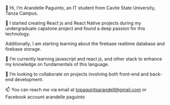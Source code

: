 👋 Hi, I’m Arandelle Paguinto, an IT student from Cavite State University, Tanza Campus.

👀 I started creating React js and React Native projects during my undergraduate capstone project and found a deep passion for this technology.

Additionally, I am starting learning about the firebase realtime database and firebase storage.

🌱 I’m currently learning javascript and react js, and other stack to enhance my knowledge on fundamentals of this language.

💞️ I’m looking to collaborate on projects involving both front-end and back-end development.

📫 You can reach me via email at topaguintsarandell@gmail.com or Facebook account arandelle paguinto


<!---
Arandelle/Arandelle is a ✨ special ✨ repository because its `README.md` (this file) appears on your GitHub profile.
You can click the Preview link to take a look at your changes.
--->
